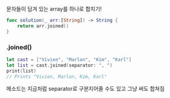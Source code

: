 
문자들이 담겨 있는 array를 하나로 합치기!

```swift
func solution(_ arr:[String]) -> String {
    return arr.joined()
}
```

### .joined()

```swift
let cast = ["Vivien", "Marlon", "Kim", "Karl"]
let list = cast.joined(separator: ", ")
print(list)
// Prints "Vivien, Marlon, Kim, Karl"
```
메소드는 지금처럼 separator로 구분지어줄 수도 있고 그냥 써도 합쳐짐


